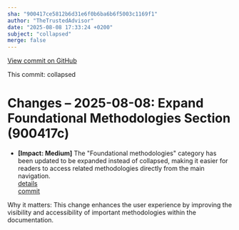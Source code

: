```yaml
---
sha: "900417ce5812b6d31e6f0b6ba6b6f5003c1169f1"
author: "TheTrustedAdvisor"
date: "2025-08-08 17:33:24 +0200"
subject: "collapsed"
merge: false
---
```


[View commit on GitHub](https://github.com/TheTrustedAdvisor/FabricAdoptionFramework/commit/900417ce5812b6d31e6f0b6ba6b6f5003c1169f1)

This commit: collapsed

# Changes – 2025-08-08: Expand Foundational Methodologies Section (900417c)

- **[Impact: Medium]** The "Foundational methodologies" category has been updated to be expanded instead of collapsed, making it easier for readers to access related methodologies directly from the main navigation.  
   [details](/docs/about/changes/2025-08-08-foundational-methodologies)  
   [commit](https://github.com/TheTrustedAdvisor/FabricAdoptionFramework/commit/900417ce5812b6d31e6f0b6ba6b6f5003c1169f1)  

Why it matters: This change enhances the user experience by improving the visibility and accessibility of important methodologies within the documentation.
